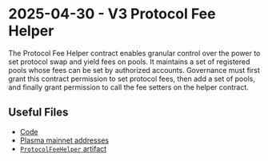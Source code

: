 # 2025-04-30 - V3 Protocol Fee Helper

The Protocol Fee Helper contract enables granular control over the power to set protocol swap and yield fees on pools. It maintains a set of registered pools whose fees can be set by authorized accounts. Governance must first grant this contract permission to set protocol fees, then add a set of pools, and finally grant permission to call the fee setters on the helper contract.

## Useful Files

- [Code](https://github.com/balancer/balancer-v3-monorepo/commit/ab48d59c4a922327a127a2959470a8161409559d)
- [Plasma mainnet addresses](./output/plasma.json)
- [`ProtocolFeeHelper` artifact](./artifact/ProtocolFeeHelper.json)
